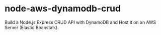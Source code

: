 # node-aws-dynamodb-crud
Build a Node.js Express CRUD API with DynamoDB and Host it on an AWS Server (Elastic Beanstalk).

